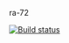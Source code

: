 ra-72

[![Build status](https://ci.appveyor.com/api/projects/status/ama6qj2744vxal7b?svg=true)](https://ci.appveyor.com/project/IsmagilovRF/ra-72)

